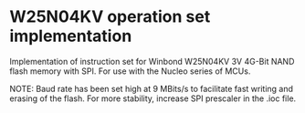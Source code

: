 # W25N04KV operation set implementation

Implementation of instruction set for Winbond W25N04KV 3V 4G-Bit NAND flash memory with SPI. For use with the Nucleo series of MCUs.

NOTE: Baud rate has been set high at 9 MBits/s to facilitate fast writing and erasing of the flash. For more stability, increase SPI prescaler in the .ioc file.

